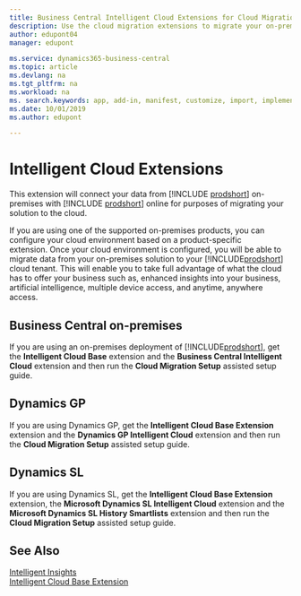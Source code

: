 ```yaml
---
title: Business Central Intelligent Cloud Extensions for Cloud Migration | Microsoft Docs
description: Use the cloud migration extensions to migrate your on-premises data to your Business Central cloud tenant.  These extensions allow you to move your on-premises data to the cloud so you can use Business Central in the cloud.
author: edupont04
manager: edupont

ms.service: dynamics365-business-central
ms.topic: article
ms.devlang: na
ms.tgt_pltfrm: na
ms.workload: na
ms. search.keywords: app, add-in, manifest, customize, import, implement
ms.date: 10/01/2019
ms.author: edupont

---
```


# Intelligent Cloud Extensions

This extension will connect your data from [!INCLUDE [prodshort](includes/prodshort.md)] on-premises with [!INCLUDE [prodshort](includes/prodshort.md)] online for purposes of migrating your solution to the cloud.  

If you are using one of the supported on-premises products, you can configure your cloud environment based on a product-specific extension. Once your cloud environment is configured, you will be able to migrate data from your on-premises solution to your [!INCLUDE[prodshort](includes/prodshort.md)] cloud tenant. This will enable you to take full advantage of what the cloud has to offer your business such as, enhanced insights into your business, artificial intelligence, multiple device access, and anytime, anywhere access.  

## Business Central on-premises
If you are using an on-premises deployment of [!INCLUDE[prodshort](includes/prodshort.md)], get the **Intelligent Cloud Base** extension and the **Business Central Intelligent Cloud** extension and then run the **Cloud Migration Setup** assisted setup guide.  

## Dynamics GP
If you are using Dynamics GP,  get the **Intelligent Cloud Base Extension** extension and the **Dynamics GP Intelligent Cloud** extension and then run the **Cloud Migration Setup** assisted setup guide.  

## Dynamics SL
If you are using Dynamics SL, get the **Intelligent Cloud Base Extension** extension, the **Microsoft Dynamics SL Intelligent Cloud** extension and the **Microsoft Dynamics SL History Smartlists** extension and then run the **Cloud Migration Setup** assisted setup guide.  

## See Also

[Intelligent Insights](about-intelligent-cloud.md)  
[Intelligent Cloud Base Extension](ui-extensions-intelligent-cloud.md)  
